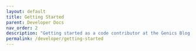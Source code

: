 ```yaml
---
layout: default
title: Getting Started
parent: Developer Docs
nav_order: 2
description: "Getting started as a code contributor at the Genics Blog."
permalink: /developer/getting-started
---
```


